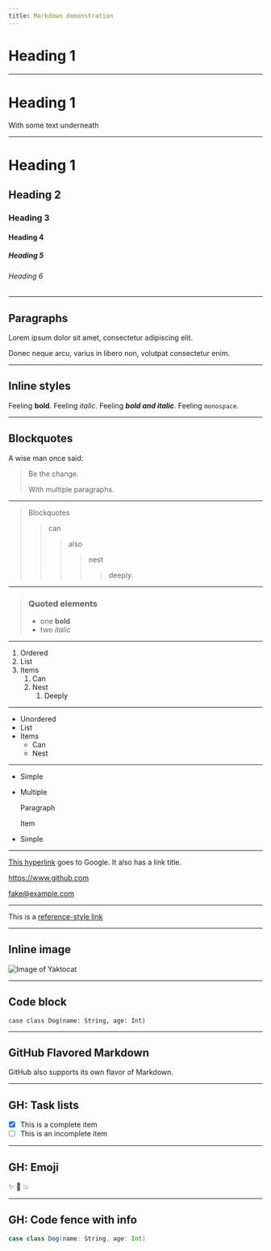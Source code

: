 ```yaml
---
title: Markdown demonstration
---
```


# Heading 1

---

# Heading 1

With some text underneath

---

# Heading 1

## Heading 2

### Heading 3

#### Heading 4

##### Heading 5

###### Heading 6

---

## Paragraphs

Lorem ipsum dolor sit amet, consectetur adipiscing elit.

Donec neque arcu, varius in libero non, volutpat consectetur enim.

---

## Inline styles

Feeling **bold**. Feeling *italic*. Feeling ***bold and italic***.
Feeling `monospace`.

---

## Blockquotes

A wise man once said:

> Be the change.
>
> With multiple paragraphs.

---

> Blockquotes
>> can
>>> also
>>>> nest
>>>>> deeply.

---

> ### Quoted elements
>
> - one **bold**
> - two *italic*

---

1. Ordered
1. List
1. Items
   1. Can
   1. Nest
      1. Deeply

---

- Unordered
- List
- Items
   - Can
   - Nest

---

- Simple
- Multiple

  Paragraph

  Item
- Simple

---

[This hyperlink](https://google.com "Google link") goes to Google. It
also has a link title.

<https://www.github.com>

<fake@example.com>

---

This is a [reference-style link][1]

[1]: https://www.markdownguide.org/basic-syntax/

---

## Inline image

![Image of Yaktocat](https://octodex.github.com/images/yaktocat.png)

---

## Code block

```
case class Dog(name: String, age: Int)
```

---

## GitHub Flavored Markdown

GitHub also supports its own flavor of Markdown.

---

## GH: Task lists

- [x] This is a complete item
- [ ] This is an incomplete item

---

## GH: Emoji

:sparkles: :camel: :boom:

---

## GH: Code fence with info

```scala
case class Dog(name: String, age: Int)
```

